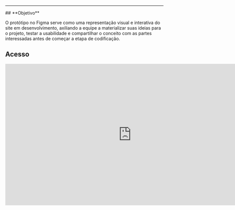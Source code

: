 <hr style="border: 0; height: 1px; background-color: #000000;">
## **Objetivo**

O protótipo no Figma serve como uma representação visual e interativa do site em desenvolvimento, axiliando a equipe a materializar suas ideias para o projeto, testar a usabilidade e compartilhar o conceito com as partes interessadas antes de começar a etapa de codificação. 

## **Acesso**

<iframe style="border: 1px solid rgba(0, 0, 0, 0.1);" width="800" height="450" src="https://www.figma.com/embed?embed_host=share&url=https%3A%2F%2Fwww.figma.com%2Ffile%2FJqSxNtkg2fpKkxSFewmXc9%2FMapa-da-Viol%25C3%25AAncia-(vers%25C3%25A3o-2)%3Ftype%3Ddesign%26node-id%3D0%253A1%26mode%3Ddesign%26t%3D6TV9adRFVJ8XnL1D-1" allowfullscreen></iframe>